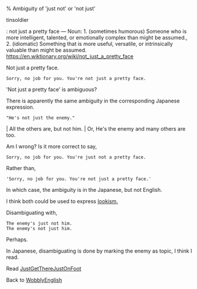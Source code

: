 % Ambiguity of 'just not' or 'not just'

tinsoldier

:	not just a pretty face — Noun: 1. (sometimes humorous) Someone who is more intelligent, talented, or emotionally complex than might be assumed., 2. (idiomatic) Something that is more useful, versatile, or intrinsically valuable than might be assumed. https://en.wiktionary.org/wiki/not_just_a_pretty_face

Not just a pretty face.

	Sorry, no job for you. You're not just a pretty face.

'Not just a pretty face' is ambiguous?

There is apparently the same ambiguity in the corresponding Japanese expression.

	"He's not just the enemy."

| All the others are, but not him.
| Or, He's the enemy and many others are too.

Am I wrong? Is it more correct to say,

	Sorry, no job for you. You're just not a pretty face.

Rather than,

	'Sorry, no job for you. You're not just a pretty face.'

In which case, the ambiguity is in the Japanese, but not English.

I think both could be used to express
[lookism.](https://en.wikipedia.org/wiki/Lookism)

Disambiguating with,

	The enemy's just not him.
	The enemy's not just him.

Perhaps.

In Japanese, disambiguating is done by marking the enemy as topic, I think I read.

Read [JustGetThereJustOnFoot](JustGetThereJustOnFoot.html)

Back to [WobblyEnglish](WobblyEnglish.html)
